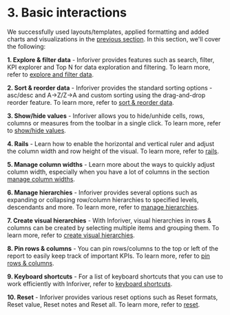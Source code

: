 # 3. Basic interactions

We successfully used layouts/templates, applied formatting and added charts and visualizations in the [previous section](../2.-displaying-information/). In this section, we'll cover the following:

**1. Explore & filter data** - Inforiver provides features such as search, filter, KPI explorer and Top N for data exploration and filtering. To learn more, refer to [explore and filter data](explore-and-filter-data/).

**2. Sort & reorder data** - Inforiver provides the standard sorting options - asc/desc and A->Z/Z->A and custom sorting using the drag-and-drop reorder feature. To learn more, refer to [sort & reorder data](sort-and-reorder-data.md).

**3. Show/hide values** - Inforiver allows you to hide/unhide cells, rows, columns or measures from the toolbar in a single click. To learn more, refer to [show/hide values](show-or-hide-values-rows-and-columns.md).

**4. Rails** - Learn how to enable the horizontal and vertical ruler and adjust the column width and row height of the visual. To learn more, refer to [rails](rails.md).

**5. Manage column widths** - Learn more about the ways to quickly adjust column width, especially when you have a lot of columns in the section [manage column widths](manage-column-widths.md).

**6. Manage hierarchies** - Inforiver provides several options such as expanding or collapsing row/column hierarchies to specified levels, descendants and more. To learn more, refer to [manage hierarchies](manage-hierarchies.md).

**7. Create visual hierarchies** - With Inforiver, visual hierarchies in rows & columns can be created by selecting multiple items and grouping them. To learn more, refer to [create visual hierarchies](create-visual-hierarchies.md).&#x20;

**8. Pin rows & columns** - You can pin rows/columns to the top or left of the report to easily keep track of important KPIs. To learn more, refer to [pin rows & columns](pin-rows-and-columns.md).

**9. Keyboard shortcuts** - For a list of keyboard shortcuts that you can use to work efficiently with Inforiver, refer to [keyboard shortcuts](keyboard-shortcuts.md).

**10. Reset** - Inforiver provides various reset options such as Reset formats, Reset value, Reset notes and Reset all. To learn more, refer to [reset](reset.md).
